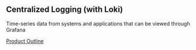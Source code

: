 ## Centralized Logging (with Loki)

Time-series data from systems and applications that can be viewed through Grafana

[Product Outline](./centralized-logging-product-outline.md)
